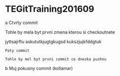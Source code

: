 # TEGitTraining201609
a
Ctvrty commit

Tohle by mela byt prvni zmena kterou si checkoutnete

jyttsajrftu
askututkjugtgkugsd
kukszjujkfddgtuk

	Paty commit

	Tohle by mel byt prvni commit co dneska pushnu
b
Muj pokusny commit (kollamar)